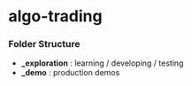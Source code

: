 # algo-trading

### Folder Structure
* **_exploration** : learning / developing / testing
* **_demo** : production demos
